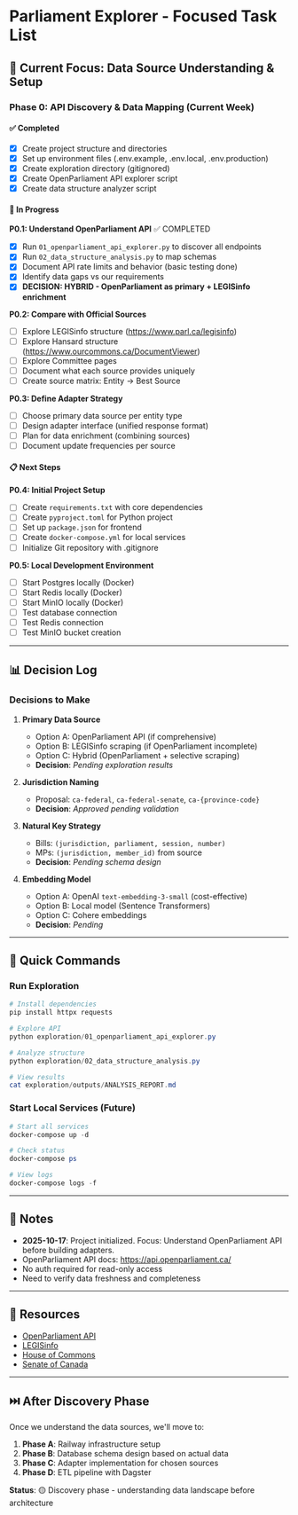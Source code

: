 # Parliament Explorer - Focused Task List

## 🎯 Current Focus: Data Source Understanding & Setup

### Phase 0: API Discovery & Data Mapping (Current Week)

#### ✅ Completed
- [x] Create project structure and directories
- [x] Set up environment files (.env.example, .env.local, .env.production)
- [x] Create exploration directory (gitignored)
- [x] Create OpenParliament API explorer script
- [x] Create data structure analyzer script

#### 🔄 In Progress

**P0.1: Understand OpenParliament API** ✅ COMPLETED
- [x] Run `01_openparliament_api_explorer.py` to discover all endpoints
- [x] Run `02_data_structure_analysis.py` to map schemas
- [x] Document API rate limits and behavior (basic testing done)
- [x] Identify data gaps vs our requirements
- [x] **DECISION: HYBRID - OpenParliament as primary + LEGISinfo enrichment**

**P0.2: Compare with Official Sources**
- [ ] Explore LEGISinfo structure (https://www.parl.ca/legisinfo)
- [ ] Explore Hansard structure (https://www.ourcommons.ca/DocumentViewer)
- [ ] Explore Committee pages
- [ ] Document what each source provides uniquely
- [ ] Create source matrix: Entity → Best Source

**P0.3: Define Adapter Strategy**
- [ ] Choose primary data source per entity type
- [ ] Design adapter interface (unified response format)
- [ ] Plan for data enrichment (combining sources)
- [ ] Document update frequencies per source

#### 📋 Next Steps

**P0.4: Initial Project Setup**
- [ ] Create `requirements.txt` with core dependencies
- [ ] Create `pyproject.toml` for Python project
- [ ] Set up `package.json` for frontend
- [ ] Create `docker-compose.yml` for local services
- [ ] Initialize Git repository with .gitignore

**P0.5: Local Development Environment**
- [ ] Start Postgres locally (Docker)
- [ ] Start Redis locally (Docker)
- [ ] Start MinIO locally (Docker)
- [ ] Test database connection
- [ ] Test Redis connection
- [ ] Test MinIO bucket creation

---

## 📊 Decision Log

### Decisions to Make

1. **Primary Data Source**
   - Option A: OpenParliament API (if comprehensive)
   - Option B: LEGISinfo scraping (if OpenParliament incomplete)
   - Option C: Hybrid (OpenParliament + selective scraping)
   - **Decision**: _Pending exploration results_

2. **Jurisdiction Naming**
   - Proposal: `ca-federal`, `ca-federal-senate`, `ca-{province-code}`
   - **Decision**: _Approved pending validation_

3. **Natural Key Strategy**
   - Bills: `(jurisdiction, parliament, session, number)`
   - MPs: `(jurisdiction, member_id)` from source
   - **Decision**: _Pending schema design_

4. **Embedding Model**
   - Option A: OpenAI `text-embedding-3-small` (cost-effective)
   - Option B: Local model (Sentence Transformers)
   - Option C: Cohere embeddings
   - **Decision**: _Pending_

---

## 🚀 Quick Commands

### Run Exploration
```powershell
# Install dependencies
pip install httpx requests

# Explore API
python exploration/01_openparliament_api_explorer.py

# Analyze structure
python exploration/02_data_structure_analysis.py

# View results
cat exploration/outputs/ANALYSIS_REPORT.md
```

### Start Local Services (Future)
```powershell
# Start all services
docker-compose up -d

# Check status
docker-compose ps

# View logs
docker-compose logs -f
```

---

## 📝 Notes

- **2025-10-17**: Project initialized. Focus: Understand OpenParliament API before building adapters.
- OpenParliament API docs: https://api.openparliament.ca/
- No auth required for read-only access
- Need to verify data freshness and completeness

---

## 🔗 Resources

- [OpenParliament API](https://api.openparliament.ca/)
- [LEGISinfo](https://www.parl.ca/legisinfo)
- [House of Commons](https://www.ourcommons.ca/)
- [Senate of Canada](https://sencanada.ca/)

---

## ⏭️ After Discovery Phase

Once we understand the data sources, we'll move to:
1. **Phase A**: Railway infrastructure setup
2. **Phase B**: Database schema design based on actual data
3. **Phase C**: Adapter implementation for chosen sources
4. **Phase D**: ETL pipeline with Dagster

**Status**: 🟡 Discovery phase - understanding data landscape before architecture

